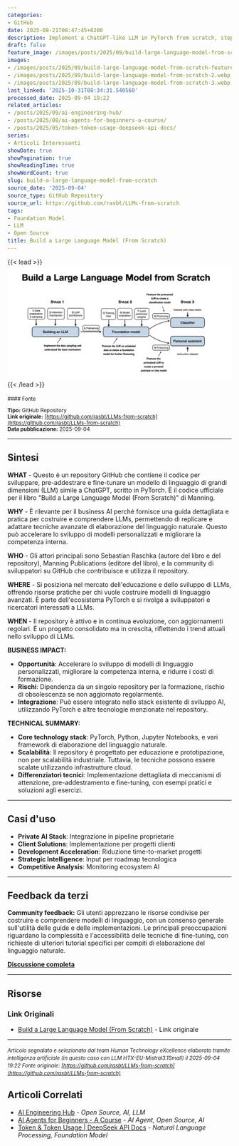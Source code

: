 ```yaml
---
categories:
- GitHub
date: 2025-08-21T08:47:45+0200
description: Implement a ChatGPT-like LLM in PyTorch from scratch, step by step
draft: false
feature_image: /images/posts/2025/09/build-large-language-model-from-scratch-featured.webp
images:
- /images/posts/2025/09/build-large-language-model-from-scratch-featured.webp
- /images/posts/2025/09/build-large-language-model-from-scratch-2.webp
- /images/posts/2025/09/build-large-language-model-from-scratch-3.webp
last_linked: '2025-10-31T08:34:31.540560'
processed_date: 2025-09-04 19:22
related_articles:
- /posts/2025/09/ai-engineering-hub/
- /posts/2025/08/ai-agents-for-beginners-a-course/
- /posts/2025/05/token-token-usage-deepseek-api-docs/
series:
- Articoli Interessanti
showDate: true
showPagination: true
showReadingTime: true
showWordCount: true
slug: build-a-large-language-model-from-scratch
source_date: '2025-09-04'
source_type: GitHub Repository
source_url: https://github.com/rasbt/LLMs-from-scratch
tags:
- Foundation Model
- LLM
- Open Source
title: Build a Large Language Model (From Scratch)
---
```


{{< lead >}}
![Featured image](/images/posts/2025/09/build-large-language-model-from-scratch-featured.webp)
{{< /lead >}}

<small>
#### Fonte

**Tipo:** GitHub Repository  
**Link originale:** [https://github.com/rasbt/LLMs-from-scratch](https://github.com/rasbt/LLMs-from-scratch)  
**Data pubblicazione:** 2025-09-04

</small>

---

## Sintesi

**WHAT** - Questo è un repository GitHub che contiene il codice per sviluppare, pre-addestrare e fine-tunare un modello di linguaggio di grandi dimensioni (LLM) simile a ChatGPT, scritto in PyTorch. È il codice ufficiale per il libro "Build a Large Language Model (From Scratch)" di Manning.

**WHY** - È rilevante per il business AI perché fornisce una guida dettagliata e pratica per costruire e comprendere LLMs, permettendo di replicare e adattare tecniche avanzate di elaborazione del linguaggio naturale. Questo può accelerare lo sviluppo di modelli personalizzati e migliorare la competenza interna.

**WHO** - Gli attori principali sono Sebastian Raschka (autore del libro e del repository), Manning Publications (editore del libro), e la community di sviluppatori su GitHub che contribuisce e utilizza il repository.

**WHERE** - Si posiziona nel mercato dell'educazione e dello sviluppo di LLMs, offrendo risorse pratiche per chi vuole costruire modelli di linguaggio avanzati. È parte dell'ecosistema PyTorch e si rivolge a sviluppatori e ricercatori interessati a LLMs.

**WHEN** - Il repository è attivo e in continua evoluzione, con aggiornamenti regolari. È un progetto consolidato ma in crescita, riflettendo i trend attuali nello sviluppo di LLMs.

**BUSINESS IMPACT:**
- **Opportunità**: Accelerare lo sviluppo di modelli di linguaggio personalizzati, migliorare la competenza interna, e ridurre i costi di formazione.
- **Rischi**: Dipendenza da un singolo repository per la formazione, rischio di obsolescenza se non aggiornato regolarmente.
- **Integrazione**: Può essere integrato nello stack esistente di sviluppo AI, utilizzando PyTorch e altre tecnologie menzionate nel repository.

**TECHNICAL SUMMARY:**
- **Core technology stack**: PyTorch, Python, Jupyter Notebooks, e vari framework di elaborazione del linguaggio naturale.
- **Scalabilità**: Il repository è progettato per educazione e prototipazione, non per scalabilità industriale. Tuttavia, le tecniche possono essere scalate utilizzando infrastrutture cloud.
- **Differenziatori tecnici**: Implementazione dettagliata di meccanismi di attenzione, pre-addestramento e fine-tuning, con esempi pratici e soluzioni agli esercizi.

---

## Casi d'uso

- **Private AI Stack**: Integrazione in pipeline proprietarie
- **Client Solutions**: Implementazione per progetti clienti
- **Development Acceleration**: Riduzione time-to-market progetti
- **Strategic Intelligence**: Input per roadmap tecnologica
- **Competitive Analysis**: Monitoring ecosystem AI

---

## Feedback da terzi

**Community feedback:** Gli utenti apprezzano le risorse condivise per costruire e comprendere modelli di linguaggio, con un consenso generale sull'utilità delle guide e delle implementazioni. Le principali preoccupazioni riguardano la complessità e l'accessibilità delle tecniche di fine-tuning, con richieste di ulteriori tutorial specifici per compiti di elaborazione del linguaggio naturale.

**[Discussione completa](https://github.com/rasbt/LLMs-from-scratch)**

---


## Risorse

### Link Originali
- [Build a Large Language Model (From Scratch)](https://github.com/rasbt/LLMs-from-scratch) - Link originale


---

*<small>Articolo segnalato e selezionato dal team Human Technology eXcellence elaborato tramite intelligenza artificiale (in questo caso con LLM HTX-EU-Mistral3.1Small) il 2025-09-04 19:22
Fonte originale: [https://github.com/rasbt/LLMs-from-scratch](https://github.com/rasbt/LLMs-from-scratch)</small>*

## Articoli Correlati

- [AI Engineering Hub](/posts/2025/09/ai-engineering-hub/) - *Open Source, AI, LLM*
- [AI Agents for Beginners - A Course](/posts/2025/08/ai-agents-for-beginners-a-course/) - *AI Agent, Open Source, AI*
- [Token & Token Usage | DeepSeek API Docs](/posts/2025/05/token-token-usage-deepseek-api-docs/) - *Natural Language Processing, Foundation Model*